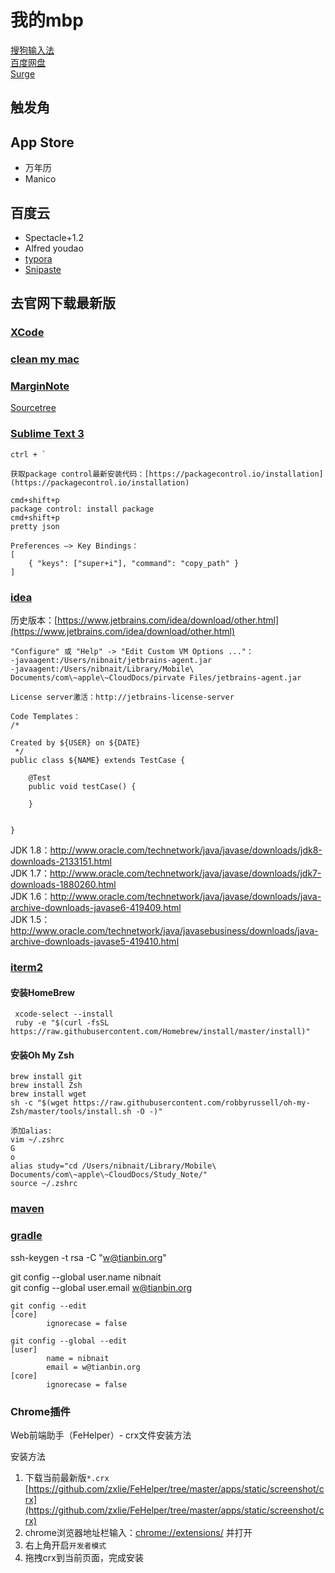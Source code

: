 # 我的mbp
[搜狗输入法](https://pinyin.sogou.com/mac/)  
[百度网盘](https://pan.baidu.com/)  
[Surge](http://nssurge.com/)  

## 触发角

## App Store
- 万年历
- Manico


## 百度云
- Spectacle+1.2
- Alfred     youdao
- [typora](https://www.typora.io/#download)
- [Snipaste](https://zh.snipaste.com/)

## 去官网下载最新版
### [XCode](https://developer.apple.com/download/more/?=xcode)
### [clean my mac](https://macpaw.com/cleanmymac)
### [MarginNote](https://www.marginnote.com/chinese/home)

[Sourcetree](https://www.sourcetreeapp.com/)

### [Sublime Text 3](https://www.sublimetext.com/)

```
ctrl + `

获取package control最新安装代码：[https://packagecontrol.io/installation](https://packagecontrol.io/installation)

cmd+shift+p
package control: install package
cmd+shift+p
pretty json

Preferences —> Key Bindings：
[
	{ "keys": ["super+i"], "command": "copy_path" }
]
```

### [idea](https://www.jetbrains.com/idea/)

历史版本：[https://www.jetbrains.com/idea/download/other.html](https://www.jetbrains.com/idea/download/other.html)

```
"Configure" 或 "Help" -> "Edit Custom VM Options ..."：
-javaagent:/Users/nibnait/jetbrains-agent.jar
-javaagent:/Users/nibnait/Library/Mobile\ Documents/com\~apple\~CloudDocs/pirvate Files/jetbrains-agent.jar

License server激活：http://jetbrains-license-server

Code Templates：
/*

Created by ${USER} on ${DATE}
 */
public class ${NAME} extends TestCase {

    @Test
    public void testCase() {

    }


}
```



JDK 1.8：http://www.oracle.com/technetwork/java/javase/downloads/jdk8-downloads-2133151.html  
JDK 1.7：http://www.oracle.com/technetwork/java/javase/downloads/jdk7-downloads-1880260.html  
JDK 1.6：http://www.oracle.com/technetwork/java/javase/downloads/java-archive-downloads-javase6-419409.html  
JDK 1.5：http://www.oracle.com/technetwork/java/javasebusiness/downloads/java-archive-downloads-javase5-419410.html

### [iterm2](https://iterm2.com/)

#### 安装HomeBrew
     xcode-select --install
     ruby -e "$(curl -fsSL https://raw.githubusercontent.com/Homebrew/install/master/install)"

#### 安装Oh My Zsh
    brew install git
    brew install Zsh
    brew install wget
    sh -c "$(wget https://raw.githubusercontent.com/robbyrussell/oh-my-Zsh/master/tools/install.sh -O -)"
    
    添加alias:
    vim ~/.zshrc
    G 
    o
    alias study="cd /Users/nibnait/Library/Mobile\ Documents/com\~apple\~CloudDocs/Study_Note/"
    source ~/.zshrc


### [maven](https://maven.apache.org/download.cgi)
### [gradle](https://gradle.org/releases/)

ssh-keygen -t rsa -C "w@tianbin.org"  

git config --global user.name nibnait  
git config --global user.email  w@tianbin.org

```
git config --edit
[core]
        ignorecase = false
```

```
git config --global --edit
[user]
        name = nibnait
        email = w@tianbin.org
[core]
        ignorecase = false                  
```



### Chrome插件

Web前端助手（FeHelper）- crx文件安装方法

安装方法

1. 下载当前最新版`*.crx`  [https://github.com/zxlie/FeHelper/tree/master/apps/static/screenshot/crx](https://github.com/zxlie/FeHelper/tree/master/apps/static/screenshot/crx)
2. chrome浏览器地址栏输入：[chrome://extensions/](chrome://extensions/) 并打开
3. 右上角开启`开发者模式`
4. 拖拽crx到当前页面，完成安装
